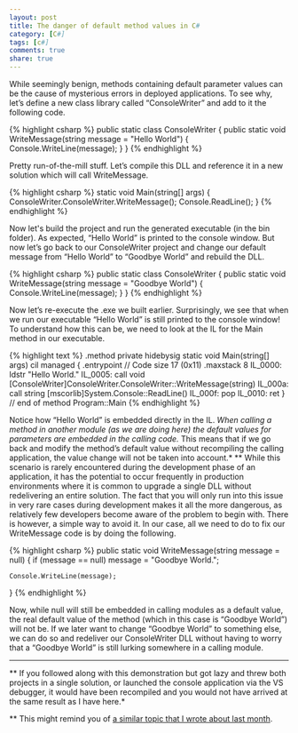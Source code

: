 ```yaml
---
layout: post
title: The danger of default method values in C#
category: [C#]
tags: [c#]
comments: true
share: true
---
```

While seemingly benign, methods containing default parameter values can be the cause of mysterious errors in deployed applications. To see why, let’s define a new class library called “ConsoleWriter” and add to it the following code.

{% highlight csharp %}
public static class ConsoleWriter
{
    public static void WriteMessage(string message = "Hello World")
    {
        Console.WriteLine(message);
    }
}
{% endhighlight %}

Pretty run-of-the-mill stuff. Let’s compile this DLL and reference it in a new solution which will call WriteMessage.

{% highlight csharp %}
static void Main(string[] args)
{
    ConsoleWriter.ConsoleWriter.WriteMessage();
    Console.ReadLine();
}
{% endhighlight %}

Now let's build the project and run the generated executable (in the bin folder). As expected, “Hello World” is printed to the console window. But now let’s go back to our ConsoleWriter project and change our default message from “Hello World” to “Goodbye World” and rebuild the DLL.
<a id="more"></a><a id="more-1792"></a>

{% highlight csharp %}
public static class ConsoleWriter
{
    public static void WriteMessage(string message = "Goodbye World")
    {
        Console.WriteLine(message);
    }
}
{% endhighlight %}

Now let’s re-execute the .exe we built earlier. Surprisingly, we see that when we run our executable “Hello World” is still printed to the console window!
To understand how this can be, we need to look at the IL for the Main method in our executable.

{% highlight text %}
.method private hidebysig static void  Main(string[] args) cil managed
{
  .entrypoint
  // Code size       17 (0x11)
  .maxstack  8
  IL_0000:  ldstr      "Hello World."
  IL_0005:  call       void [ConsoleWriter]ConsoleWriter.ConsoleWriter::WriteMessage(string)
  IL_000a:  call       string [mscorlib]System.Console::ReadLine()
  IL_000f:  pop
  IL_0010:  ret
} // end of method Program::Main
{% endhighlight %}

Notice how “Hello World” is embedded directly in the IL. *When calling a method in another module (as we are doing here) the default values for parameters are embedded in the calling code.* This means that if we go back and modify the method’s default value without recompiling the calling application, the value change will not be taken into account.* ** While this scenario is rarely encountered during the development phase of an application, it has the potential to occur frequently in production environments where it is common to upgrade a single DLL without redelivering an entire solution. The fact that you will only run into this issue in very rare cases during development makes it all the more dangerous, as relatively few developers become aware of the problem to begin with.
There is however, a simple way to avoid it. In our case, all we need to do to fix our WriteMessage code is by doing the following.

{% highlight csharp %}
public static void WriteMessage(string message = null)
{
    if (message == null)
        message = "Goodbye World.";

    Console.WriteLine(message);
}
{% endhighlight %}

Now, while null will still be embedded in calling modules as a default value, the real default value of the method (which in this case is “Goodbye World”) will not be. If we later want to change “Goodbye World” to something else, we can do so and redeliver our ConsoleWriter DLL without having to worry that a “Goodbye World” is still lurking somewhere in a calling module.

<hr />
** If you followed along with this demonstration but got lazy and threw both projects in a single solution, or launched the console application via the VS debugger, it would have been recompiled and you would not have arrived at the same result as I have here.*

** This might remind you of [a similar topic that I wrote about last month](http://www.levibotelho.com/the-difference-between-const-and-readonly-in-c/).

